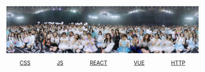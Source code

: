 <img src="./assets/images/WechatIMG20196.jpeg"/>

<ul style="display:flex;list-style:none;justify-content:space-around;padding:0;">
<li><a href=''>CSS</a></li>
<li><a href='./js/index.md'>JS</a></li>
<li><a href='./react/index.md'>REACT</a></li>
<li><a href='./vue/index.md'>VUE</a></li>
<li><a href='./http/index.md'>HTTP</a></li>
</ul>
